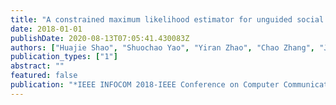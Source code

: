 ```yaml
---
title: "A constrained maximum likelihood estimator for unguided social sensing"
date: 2018-01-01
publishDate: 2020-08-13T07:05:41.430083Z
authors: ["Huajie Shao", "Shuochao Yao", "Yiran Zhao", "Chao Zhang", "Jinda Han", "Lance Kaplan", "Lu Su", "Tarek Abdelzaher"]
publication_types: ["1"]
abstract: ""
featured: false
publication: "*IEEE INFOCOM 2018-IEEE Conference on Computer Communications*"
---
```


